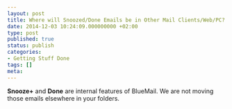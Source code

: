 ```yaml
---
layout: post
title: Where will Snoozed/Done Emails be in Other Mail Clients/Web/PC?
date: 2014-12-03 10:24:09.000000000 +02:00
type: post
published: true
status: publish
categories:
- Getting Stuff Done
tags: []
meta:
---
```


**Snooze+** and **Done** are internal features of BlueMail. We are not moving those emails elsewhere in your folders.
